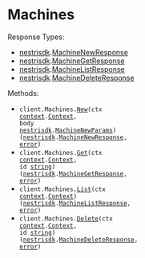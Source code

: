 # Machines

Response Types:

- <a href="https://pkg.go.dev/github.com/nestrilabs/nestri-go-sdk">nestrisdk</a>.<a href="https://pkg.go.dev/github.com/nestrilabs/nestri-go-sdk#MachineNewResponse">MachineNewResponse</a>
- <a href="https://pkg.go.dev/github.com/nestrilabs/nestri-go-sdk">nestrisdk</a>.<a href="https://pkg.go.dev/github.com/nestrilabs/nestri-go-sdk#MachineGetResponse">MachineGetResponse</a>
- <a href="https://pkg.go.dev/github.com/nestrilabs/nestri-go-sdk">nestrisdk</a>.<a href="https://pkg.go.dev/github.com/nestrilabs/nestri-go-sdk#MachineListResponse">MachineListResponse</a>
- <a href="https://pkg.go.dev/github.com/nestrilabs/nestri-go-sdk">nestrisdk</a>.<a href="https://pkg.go.dev/github.com/nestrilabs/nestri-go-sdk#MachineDeleteResponse">MachineDeleteResponse</a>

Methods:

- <code title="post /machine">client.Machines.<a href="https://pkg.go.dev/github.com/nestrilabs/nestri-go-sdk#MachineService.New">New</a>(ctx <a href="https://pkg.go.dev/context">context</a>.<a href="https://pkg.go.dev/context#Context">Context</a>, body <a href="https://pkg.go.dev/github.com/nestrilabs/nestri-go-sdk">nestrisdk</a>.<a href="https://pkg.go.dev/github.com/nestrilabs/nestri-go-sdk#MachineNewParams">MachineNewParams</a>) (<a href="https://pkg.go.dev/github.com/nestrilabs/nestri-go-sdk">nestrisdk</a>.<a href="https://pkg.go.dev/github.com/nestrilabs/nestri-go-sdk#MachineNewResponse">MachineNewResponse</a>, <a href="https://pkg.go.dev/builtin#error">error</a>)</code>
- <code title="get /machine/{id}">client.Machines.<a href="https://pkg.go.dev/github.com/nestrilabs/nestri-go-sdk#MachineService.Get">Get</a>(ctx <a href="https://pkg.go.dev/context">context</a>.<a href="https://pkg.go.dev/context#Context">Context</a>, id <a href="https://pkg.go.dev/builtin#string">string</a>) (<a href="https://pkg.go.dev/github.com/nestrilabs/nestri-go-sdk">nestrisdk</a>.<a href="https://pkg.go.dev/github.com/nestrilabs/nestri-go-sdk#MachineGetResponse">MachineGetResponse</a>, <a href="https://pkg.go.dev/builtin#error">error</a>)</code>
- <code title="get /machine">client.Machines.<a href="https://pkg.go.dev/github.com/nestrilabs/nestri-go-sdk#MachineService.List">List</a>(ctx <a href="https://pkg.go.dev/context">context</a>.<a href="https://pkg.go.dev/context#Context">Context</a>) (<a href="https://pkg.go.dev/github.com/nestrilabs/nestri-go-sdk">nestrisdk</a>.<a href="https://pkg.go.dev/github.com/nestrilabs/nestri-go-sdk#MachineListResponse">MachineListResponse</a>, <a href="https://pkg.go.dev/builtin#error">error</a>)</code>
- <code title="delete /machine/{id}">client.Machines.<a href="https://pkg.go.dev/github.com/nestrilabs/nestri-go-sdk#MachineService.Delete">Delete</a>(ctx <a href="https://pkg.go.dev/context">context</a>.<a href="https://pkg.go.dev/context#Context">Context</a>, id <a href="https://pkg.go.dev/builtin#string">string</a>) (<a href="https://pkg.go.dev/github.com/nestrilabs/nestri-go-sdk">nestrisdk</a>.<a href="https://pkg.go.dev/github.com/nestrilabs/nestri-go-sdk#MachineDeleteResponse">MachineDeleteResponse</a>, <a href="https://pkg.go.dev/builtin#error">error</a>)</code>
